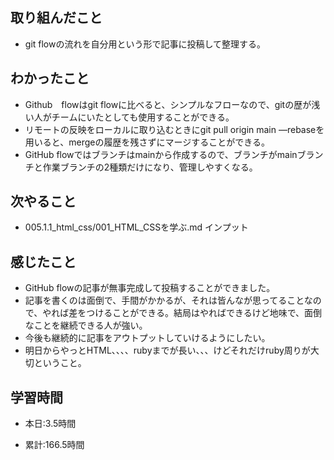 ## 取り組んだこと
- git flowの流れを自分用という形で記事に投稿して整理する。

 
## わかったこと
- Github　flowはgit flowに比べると、シンプルなフローなので、gitの歴が浅い人がチームにいたとしても使用することができる。
- リモートの反映をローカルに取り込むときにgit pull origin main —rebaseを用いると、mergeの履歴を残さずにマージすることができる。
- GitHub flowではブランチはmainから作成するので、ブランチがmainブランチと作業ブランチの2種類だけになり、管理しやすくなる。

## 次やること
- 005.1.1_html_css/001_HTML_CSSを学ぶ.md インプット

## 感じたこと
- GitHub flowの記事が無事完成して投稿することができました。
- 記事を書くのは面倒で、手間がかかるが、それは皆んなが思ってることなので、やれば差をつけることができる。結局はやればできるけど地味で、面倒なことを継続できる人が強い。
- 今後も継続的に記事をアウトプットしていけるようにしたい。
- 明日からやっとHTML、、、、rubyまでが長い、、、けどそれだけruby周りが大切ということ。
  
## 学習時間
- 本日:3.5時間

- 累計:166.5時間
